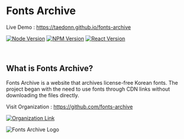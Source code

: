 # Fonts Archive

Live Demo : https://taedonn.github.io/fonts-archive

[![Node Version](https://img.shields.io/badge/featured%20on-Node%20%4016.13.2-%2368a063)](#) [![NPM Version](https://img.shields.io/badge/featured%20on-NPM%20%408.1.2-%23cc3534)](#) [![React Version](https://img.shields.io/badge/featured%20on-react--scripts%20%405.0.1-%2361DAFB)](#)

&nbsp;

## What is Fonts Archive?

Fonts Archive is a website that archives license-free Korean fonts. The project began with the need to use fonts through CDN links without downloading the files directly.

Visit Organization : https://github.com/fonts-archive

[![Organization Link](https://img.shields.io/badge/featured%20on-GitHub%20Organization-%232B3137)](#)

![Fonts Archive Logo](https://i.ibb.co/bKXPjMY/fonts-archive-logo.png)

